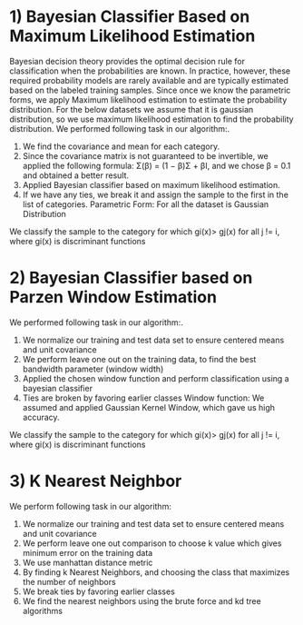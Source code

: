 # 1) Bayesian Classifier Based on Maximum Likelihood Estimation

Bayesian decision theory provides the optimal decision rule for classification when the
probabilities are known. In practice, however, these required probability models are rarely
available and are typically estimated based on the labeled training samples.
Since once we know the parametric forms, we apply Maximum likelihood estimation to
estimate the probability distribution.
For the below datasets we assume that it is gaussian distribution, so we use maximum
likelihood estimation to find the probability distribution.
We performed following task in our algorithm:.
1) We find the covariance and mean for each category.
2) Since the covariance matrix is not guaranteed to be invertible, we applied the
following formula:
Σ(β) = (1 − β)Σ + βI, and we chose β = 0.1 and obtained a better result.
3) Applied Bayesian classifier based on maximum likelihood estimation.
4) If we have any ties, we break it and assign the sample to the first in the list of
categories.
Parametric Form:
For all the dataset is Gaussian Distribution

We classify the sample to the category for which gi(x)> gj(x) for all j != i, where gi(x) is discriminant functions


# 2) Bayesian Classifier based on Parzen Window Estimation
We performed following task in our algorithm:.
1) We normalize our training and test data set to ensure centered means and unit
covariance
2) We perform leave one out on the training data, to find the best bandwidth parameter
(window width)
3) Applied the chosen window function and perform classification using a bayesian
classifier
4) Ties are broken by favoring earlier classes
Window function:
We assumed and applied Gaussian Kernel Window, which gave us high accuracy.

We classify the sample to the category for which gi(x)> gj(x) for all j != i, where gi(x) is discriminant functions


# 3) K Nearest Neighbor

We perform following task in our algorithm:
1) We normalize our training and test data set to ensure centered means and unit
covariance
2) We perform leave one out comparison to choose k value which gives minimum error
on the training data
3) We use manhattan distance metric
4) By finding k Nearest Neighbors, and choosing the class that maximizes the number
of neighbors
5) We break ties by favoring earlier classes
6) We find the nearest neighbors using the brute force and kd tree algorithms